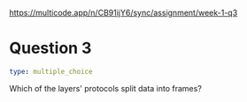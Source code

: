 https://multicode.app/n/CB91ijY6/sync/assignment/week-1-q3

# Question 3

```yaml
type: multiple_choice
```

Which of the layers' protocols split data into frames?
